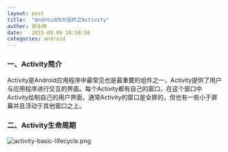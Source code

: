 ```yaml
---
layout: post
title:  "Android四大组件之Activity"
author: 郭永辉
date:   2015-08-08 20:58:50
categories: android
---
```

   

### 一、Activity简介
Activity是Android应用程序中最常见也是最重要的组件之一，Activity提供了用户与应用程序进行交互的界面。每个Activity都有自己的窗口，在这个窗口中Activity绘制自己的用户界面，通常Activity的窗口是全屏的，但也有一些小于屏幕并且浮动于其他窗口之上。
   

### 二、Activity生命周期
![activity-basic-lifecycle.png](https://ooo.0o0.ooo/2015/08/08/55c5fd9f11748.png "activity-basic-lifecycle.png")